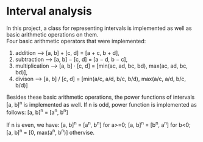 # Interval analysis

In this project, a class for representing intervals is implemented as well as basic arithmetic operations on them.  
Four basic arithmetic operators that were implemented:
1) addition --> [a, b] + [c, d] = [a + c, b + d],
2) subtraction --> [a, b] − [c, d] = [a − d, b − c],
3) multiplication --> [a, b] · [c, d] = [min(ac, ad, bc, bd), max(ac, ad, bc, bd)],
4) divison --> [a, b] / [c, d] = [min(a/c, a/d, b/c, b/d), max(a/c, a/d, b/c, b/d)]

Besides these basic arithmetic operations,  the power functions of intervals [a, b]<sup>n</sup> is implemented as well. 
If n is odd, power function is implemented as follows:
[a, b]<sup>n</sup> = [a<sup>n</sup>, b<sup>n</sup>]

If n is even, we have:
[a, b]<sup>n</sup> = [a<sup>n</sup>, b<sup>n</sup>] for a>=0;
[a, b]<sup>n</sup> = [b<sup>n</sup>, a<sup>n</sup>] for b<0;
[a, b]<sup>n</sup> = [0, max(a<sup>n</sup>, b<sup>n</sup>)] othervise.

